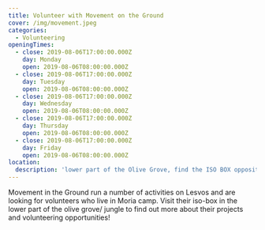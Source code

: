 ```yaml
---
title: Volunteer with Movement on the Ground
cover: /img/movement.jpeg
categories:
  - Volunteering
openingTimes:
  - close: 2019-08-06T17:00:00.000Z
    day: Monday
    open: 2019-08-06T08:00:00.000Z
  - close: 2019-08-06T17:00:00.000Z
    day: Tuesday
    open: 2019-08-06T08:00:00.000Z
  - close: 2019-08-06T17:00:00.000Z
    day: Wednesday
    open: 2019-08-06T08:00:00.000Z
  - close: 2019-08-06T17:00:00.000Z
    day: Thursday
    open: 2019-08-06T08:00:00.000Z
  - close: 2019-08-06T17:00:00.000Z
    day: Friday
    open: 2019-08-06T08:00:00.000Z
location:
  description: 'lower part of the Olive Grove, find the ISO BOX opposite SOMY'
---
```

Movement in the Ground run a number of activities on Lesvos and are looking for volunteers who live in Moria camp. Visit their iso-box in the lower part of the olive grove/ jungle to find out more about their projects and volunteering opportunities!
